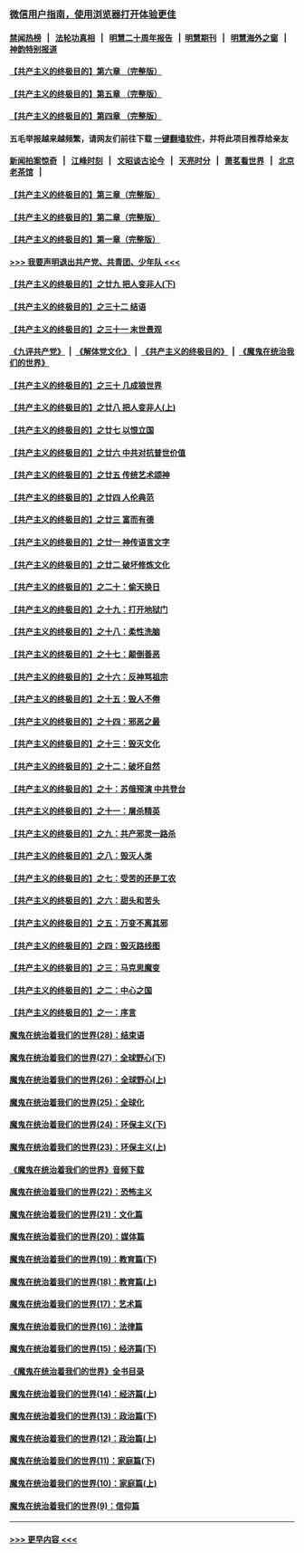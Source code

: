 ### [微信用户指南，使用浏览器打开体验更佳](https://github.com/gfw-breaker/banned-news1/blob/master/indexes/wechat-guide.md?t=0)
#### [禁闻热榜](热点新闻.md?t=0)  &nbsp;&nbsp;|&nbsp;&nbsp; [法轮功真相](https://github.com/gfw-breaker/truth/blob/master/README.md?t=0) &nbsp;&nbsp;|&nbsp;&nbsp; [明慧二十周年报告](https://github.com/gfw-breaker/mh-reports/blob/master/README.md?t=0) &nbsp;&nbsp;|&nbsp;&nbsp;[明慧期刊](https://github.com/gfw-breaker/mh-qikan) &nbsp;&nbsp;|&nbsp;&nbsp; [明慧海外之窗](https://github.com/gfw-breaker/mh-news/blob/master/README.md?t=0) &nbsp;&nbsp;|&nbsp;&nbsp; [神韵特别报道](https://github.com/gfw-breaker/mh-news/blob/master/shenyun.md?t=0)
#### [【共产主义的终极目的】第六章 （完整版）](../pages/nsc422/n11428913.md?t=02071155) 
#### [【共产主义的终极目的】第五章 （完整版）](../pages/nsc422/n11428912.md?t=02071155) 
#### [【共产主义的终极目的】第四章 （完整版）](../pages/nsc422/n11428907.md?t=02071155) 
#### 五毛举报越来越频繁，请网友们前往下载 [一键翻墙软件](https://github.com/gfw-breaker/ssr-accounts)，并将此项目推荐给亲友
#### [新闻拍案惊奇](https://github.com/gfw-breaker/banned-news1/blob/master/pages/link4.md) &nbsp;&nbsp;|&nbsp;&nbsp; [江峰时刻](https://github.com/gfw-breaker/banned-news1/blob/master/pages/link4.md) &nbsp;&nbsp;|&nbsp;&nbsp; [文昭谈古论今](https://github.com/gfw-breaker/banned-news1/blob/master/pages/link4.md) &nbsp;&nbsp;|&nbsp;&nbsp; [天亮时分](https://github.com/gfw-breaker/banned-news1/blob/master/pages/link4.md) &nbsp;&nbsp;|&nbsp;&nbsp; [萧茗看世界](https://github.com/gfw-breaker/banned-news1/blob/master/pages/link4.md) &nbsp;&nbsp;|&nbsp;&nbsp; [北京老茶馆](https://github.com/gfw-breaker/banned-news1/blob/master/pages/link4.md) &nbsp;&nbsp;|&nbsp;&nbsp; 
#### [【共产主义的终极目的】第三章（完整版）](../pages/nsc422/n11428848.md?t=02071155) 
#### [【共产主义的终极目的】第二章（完整版）](../pages/nsc422/n11428831.md?t=02071155) 
#### [【共产主义的终极目的】第一章（完整版）](../pages/nsc422/n11417651.md?t=02071155) 
#### [>>> 我要声明退出共产党、共青团、少年队 <<<](https://github.com/begood0513/goodnews/blob/master/quit/letter.md) 
#### [【共产主义的终极目的】之廿九 把人变非人(下)](../pages/nsc422/n11344140.md?t=02071155) 
#### [【共产主义的终极目的】之三十二 结语](../pages/nsc422/n11360535.md?t=02071155) 
#### [【共产主义的终极目的】之三十一 末世景观](../pages/nsc422/n11351129.md?t=02071155) 
#### [《九评共产党》](https://github.com/begood0513/9ping.md/blob/master/README.md) &nbsp;|&nbsp; [《解体党文化》](../../../../jtdwh.md/blob/master/README.md)  &nbsp;|&nbsp; [《共产主义的终极目的》](../../../../gczydzjmd.md/blob/master/README.md) &nbsp;|&nbsp; [《魔鬼在统治我们的世界》](../../../../mgztzwmdsj.md/blob/master/README.md) 
#### [【共产主义的终极目的】之三十 几成狼世界](../pages/nsc422/n11348280.md?t=02071155) 
#### [【共产主义的终极目的】之廿八 把人变非人(上)](../pages/nsc422/n11340492.md?t=02071155) 
#### [【共产主义的终极目的】之廿七 以恨立国](../pages/nsc422/n11336944.md?t=02071155) 
#### [【共产主义的终极目的】之廿六 中共对抗普世价值](../pages/nsc422/n11324785.md?t=02071155) 
#### [【共产主义的终极目的】之廿五 传统艺术颂神](../pages/nsc422/n11296396.md?t=02071155) 
#### [【共产主义的终极目的】之廿四 人伦典范](../pages/nsc422/n11296397.md?t=02071155) 
#### [【共产主义的终极目的】之廿三 富而有德](../pages/nsc422/n11283598.md?t=02071155) 
#### [【共产主义的终极目的】之廿一 神传语言文字](../pages/nsc422/n11263265.md?t=02071155) 
#### [【共产主义的终极目的】之廿二 破坏修炼文化](../pages/nsc422/n11245728.md?t=02071155) 
#### [【共产主义的终极目的】之二十：偷天换日](../pages/nsc422/n11238846.md?t=02071155) 
#### [【共产主义的终极目的】之十九：打开地狱门](../pages/nsc422/n11206376.md?t=02071155) 
#### [【共产主义的终极目的】之十八：柔性洗脑](../pages/nsc422/n11199994.md?t=02071155) 
#### [【共产主义的终极目的】之十七：颠倒善恶](../pages/nsc422/n11179782.md?t=02071155) 
#### [【共产主义的终极目的】之十六：反神骂祖宗](../pages/nsc422/n11166798.md?t=02071155) 
#### [【共产主义的终极目的】之十五：毁人不倦](../pages/nsc422/n11166792.md?t=02071155) 
#### [【共产主义的终极目的】之十四：邪恶之最](../pages/nsc422/n11150249.md?t=02071155) 
#### [【共产主义的终极目的】之十三：毁灭文化](../pages/nsc422/n11135227.md?t=02071155) 
#### [【共产主义的终极目的】之十二：破坏自然](../pages/nsc422/n11135214.md?t=02071155) 
#### [【共产主义的终极目的】之十：苏俄预演 中共登台](../pages/nsc422/n11118424.md?t=02071155) 
#### [【共产主义的终极目的】之十一：屠杀精英](../pages/nsc422/n11118442.md?t=02071155) 
#### [【共产主义的终极目的】之九：共产邪灵一路杀](../pages/nsc422/n11114139.md?t=02071155) 
#### [【共产主义的终极目的】之八：毁灭人类](../pages/nsc422/n11108503.md?t=02071155) 
#### [【共产主义的终极目的】之七：受苦的还是工农](../pages/nsc422/n11101809.md?t=02071155) 
#### [【共产主义的终极目的】之六：甜头和苦头](../pages/nsc422/n11096971.md?t=02071155) 
#### [【共产主义的终极目的】之五：万变不离其邪](../pages/nsc422/n11091285.md?t=02071155) 
#### [【共产主义的终极目的】之四：毁灭路线图](../pages/nsc422/n11086284.md?t=02071155) 
#### [【共产主义的终极目的】之三：马克思魔变](../pages/nsc422/n11061941.md?t=02071155) 
#### [【共产主义的终极目的】之二：中心之国](../pages/nsc422/n11047728.md?t=02071155) 
#### [【共产主义的终极目的】之一：序言](../pages/nsc422/n11086077.md?t=02071155) 
#### [魔鬼在统治着我们的世界(28)：结束语](../pages/nsc422/n10936246.md?t=02071155) 
#### [魔鬼在统治着我们的世界(27)：全球野心(下)](../pages/nsc422/n10928319.md?t=02071155) 
#### [魔鬼在统治着我们的世界(26)：全球野心(上)](../pages/nsc422/n10900318.md?t=02071155) 
#### [魔鬼在统治着我们的世界(25)：全球化](../pages/nsc422/n10788205.md?t=02071155) 
#### [魔鬼在统治着我们的世界(24)：环保主义(下)](../pages/nsc422/n10695307.md?t=02071155) 
#### [魔鬼在统治着我们的世界(23)：环保主义(上)](../pages/nsc422/n10688613.md?t=02071155) 
#### [《魔鬼在统治着我们的世界》音频下载](../pages/nsc422/n10635553.md?t=02071155) 
#### [魔鬼在统治着我们的世界(22)：恐怖主义](../pages/nsc422/n10614727.md?t=02071155) 
#### [魔鬼在统治着我们的世界(21)：文化篇](../pages/nsc422/n10597706.md?t=02071155) 
#### [魔鬼在统治着我们的世界(20)：媒体篇](../pages/nsc422/n10586579.md?t=02071155) 
#### [魔鬼在统治着我们的世界(19)：教育篇(下)](../pages/nsc422/n10564808.md?t=02071155) 
#### [魔鬼在统治着我们的世界(18)：教育篇(上)](../pages/nsc422/n10526970.md?t=02071155) 
#### [魔鬼在统治着我们的世界(17)：艺术篇](../pages/nsc422/n10499093.md?t=02071155) 
#### [魔鬼在统治着我们的世界(16)：法律篇](../pages/nsc422/n10485969.md?t=02071155) 
#### [魔鬼在统治着我们的世界(15)：经济篇(下)](../pages/nsc422/n10469975.md?t=02071155) 
#### [《魔鬼在统治着我们的世界》全书目录](../pages/nsc422/n10464261.md?t=02071155) 
#### [魔鬼在统治着我们的世界(14)：经济篇(上)](../pages/nsc422/n10457370.md?t=02071155) 
#### [魔鬼在统治着我们的世界(13)：政治篇(下)](../pages/nsc422/n10448270.md?t=02071155) 
#### [魔鬼在统治着我们的世界(12)：政治篇(上)](../pages/nsc422/n10444576.md?t=02071155) 
#### [魔鬼在统治着我们的世界(11)：家庭篇(下)](../pages/nsc422/n10440961.md?t=02071155) 
#### [魔鬼在统治着我们的世界(10)：家庭篇(上)](../pages/nsc422/n10435448.md?t=02071155) 
#### [魔鬼在统治着我们的世界(9)：信仰篇](../pages/nsc422/n10432159.md?t=02071155) 

----
#### [ >>> 更早内容 <<< ](../indexes/nsc422-earlier.md)
